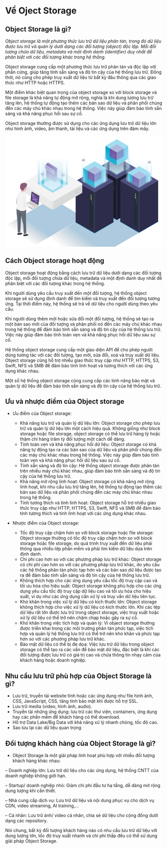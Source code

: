 # Về Oject Storage

## Object Storage là gì?

*Object storage là một phương thức lưu trữ dữ liệu phân tán, trong đó dữ liệu được lưu trữ và quản lý dưới dạng các đối tượng (object) độc lập. Mỗi đối tượng chứa dữ liệu, metadata và một định danh (identifier) duy nhất để phân biệt với các đối tượng khác trong hệ thống.*

Object storage cung cấp một phương thức lưu trữ phân tán và độc lập với phần cứng, giúp tăng tính sẵn sàng và độ tin cậy của hệ thống lưu trữ. Đồng thời, nó cũng cho phép truy xuất dữ liệu từ bất kỳ đâu thông qua các giao thức như HTTP hoặc HTTPS.

Một điểm khác biệt quan trọng của object storage so với block storage và file storage là khả năng tự động mở rộng, nghĩa là khi dung lượng lưu trữ tăng lên, hệ thống tự động tạo thêm các bản sao dữ liệu và phân phối chúng đến các máy chủ khác nhau trong hệ thống. Việc này giúp đảm bảo tính sẵn sàng và khả năng phục hồi sau sự cố.

Object storage thường được sử dụng cho các ứng dụng lưu trữ dữ liệu lớn như hình ảnh, video, âm thanh, tài liệu và các ứng dụng trên đám mây.
 
 <img src="Picture/img1.png" />

## Cách Object storage hoạt động

Object storage hoạt động bằng cách lưu trữ dữ liệu dưới dạng các đối tượng độc lập, mỗi đối tượng chứa dữ liệu, metadata và một định danh duy nhất để phân biệt với các đối tượng khác trong hệ thống.

Khi người dùng yêu cầu truy xuất đến một đối tượng, hệ thống object storage sẽ sử dụng định danh để tìm kiếm và truy xuất đến đối tượng tương ứng. Tại thời điểm này, hệ thống sẽ trả về dữ liệu cho người dùng theo yêu cầu.

Khi người dùng thêm mới hoặc sửa đổi một đối tượng, hệ thống sẽ tạo ra một bản sao mới của đối tượng và phân phối nó đến các máy chủ khác nhau trong hệ thống để đảm bảo tính sẵn sàng và độ tin cậy của hệ thống lưu trữ. Việc này giúp đảm bảo tính toàn vẹn và khả năng phục hồi dữ liệu sau sự cố.

Hệ thống object storage cung cấp một giao diện API để cho phép người dùng tương tác với các đối tượng, tạo mới, sửa đổi, xoá và truy xuất dữ liệu. Object storage cũng hỗ trợ nhiều giao thức truy cập như HTTP, HTTPS, S3, Swift, NFS và SMB để đảm bảo tính linh hoạt và tương thích với các ứng dụng khác nhau.

Một số hệ thống object storage cũng cung cấp các tính năng bảo mật và quản lý dữ liệu để đảm bảo tính sẵn sàng và độ tin cậy của hệ thống lưu trữ.

## Ưu và nhược điểm của Object storage

- Ưu điểm của Object storage:

   - Khả năng lưu trữ và quản lý dữ liệu lớn: Object storage cho phép lưu trữ và quản lý dữ liệu lớn một cách hiệu quả. Không giống như block storage hoặc file storage, object storage có thể lưu trữ hàng tỷ hoặc thậm chí hàng trăm tỷ đối tượng một cách dễ dàng.
   - Tính toàn vẹn và khả năng phục hồi dữ liệu: Object storage có khả năng tự động tạo ra các bản sao của dữ liệu và phân phối chúng đến các máy chủ khác nhau trong hệ thống. Việc này giúp đảm bảo tính toàn vẹn và khả năng phục hồi dữ liệu sau sự cố.
   - Tính sẵn sàng và độ tin cậy: Hệ thống object storage được phân tán trên nhiều máy chủ khác nhau, giúp đảm bảo tính sẵn sàng và độ tin cậy của hệ thống lưu trữ.
   - Khả năng mở rộng linh hoạt: Object storage có khả năng mở rộng linh hoạt, khi nhu cầu lưu trữ tăng lên, hệ thống tự động tạo thêm các bản sao dữ liệu và phân phối chúng đến các máy chủ khác nhau trong hệ thống.
   - Tính tương thích và tính linh hoạt: Object storage hỗ trợ nhiều giao thức truy cập như HTTP, HTTPS, S3, Swift, NFS và SMB để đảm bảo tính tương thích và tính linh hoạt với các ứng dụng khác nhau.
   
- Nhược điểm của Object storage:

   - Tốc độ truy cập chậm hơn so với block storage hoặc file storage: Object storage thường có tốc độ truy cập chậm hơn so với block storage hoặc file storage, do quá trình truy xuất đến dữ liệu phải thông qua nhiều lớp phần mềm và phải tìm kiếm dữ liệu dựa trên định danh.
   - Chi phí cao hơn so với các phương pháp lưu trữ khác: Object storage có chi phí cao hơn so với các phương pháp lưu trữ khác, do yêu cầu các hệ thống phân tán phức tạp hơn và các bản sao dữ liệu được tạo ra để đảm bảo tính sẵn sàng và độ tin cậy của hệ thống lưu trữ.
   - Không thích hợp cho các ứng dụng yêu cầu tốc độ truy cập cao và tối ưu hóa cho hiệu suất: Object storage không phù hợp cho các ứng dụng yêu cầu tốc độ truy cập dữ liệu cao và tối ưu hóa cho hiệu suất, ví dụ như các ứng dụng cần xử lý và truy vấn dữ liệu liên tục.
   - Khó khăn trong việc xử lý dữ liệu có kích thước lớn: Object storage không thích hợp cho việc xử lý dữ liệu có kích thước lớn. Khi các tệp dữ liệu rất lớn được lưu trữ trong object storage, việc truy xuất hoặc xử lý dữ liệu có thể trở nên chậm chạp hoặc gây ra sự cố.
   - Khó khăn trong việc tích hợp và quản lý: Vì object storage thường được triển khai trong các môi trường phân tán phức tạp, việc tích hợp và quản lý hệ thống lưu trữ có thể trở nên khó khăn và phức tạp hơn so với các phương pháp lưu trữ khác.
   - Bảo mật dữ liệu có thể bị đe dọa: Việc lưu trữ dữ liệu trong object storage có thể tạo ra các vấn đề bảo mật dữ liệu, đặc biệt là khi các đối tượng được lưu trữ có giá trị cao và chứa thông tin nhạy cảm của khách hàng hoặc doanh nghiệp.

## Nhu cầu lưu trữ phù hợp của Object Storage là gì? 

   * Lưu trữ, truyền tải website tĩnh hoặc các ứng dụng như file hình ảnh, CSS, JavaScript, CSS, tăng tính bảo mật khi được hỗ trợ SSL.
   * Lưu trữ media (video, hình ảnh, audio).
   * Truyền tải những ứng dụng: lưu trữ các thư viện, containers, ứng dụng hay các phần mềm để khách hàng có thể download.
   * Hỗ trợ Data Lake/Big Data với khả năng xử lý nhanh chóng, tốc độ cao.
   * Sao lưu lại các dữ liệu quan trọng

## Đối tượng khách hàng của Object Storage là gì? 

- Object Storage là một giải pháp linh hoạt phù hợp với nhiều đối tượng khách hàng khác nhau: 

– Doanh nghiệp lớn: Lưu trữ dữ liệu cho các ứng dụng, hệ thống CNTT của doanh nghiệp không giới hạn.

– Startup/ doanh nghiệp nhỏ: Giảm chi phí đầu tư hạ tầng, dễ dàng mở rộng dung lượng khi cần thiết.

– Nhà cung cấp dịch vụ: Lưu trữ dữ liệu và nội dung phục vụ cho dịch vụ CDN, video streaming, AI training,…

– Cá nhân: Lưu trữ ảnh/ video cá nhân, chia sẻ dữ liệu cho cộng đồng dưới dạng các repository.

Nói chung, bất kỳ đối tượng khách hàng nào có nhu cầu lưu trữ dữ liệu với dung lượng lớn, tốc độ truy xuất nhanh và chi phí thấp đều có thể sử dụng giải pháp Object Storage.

